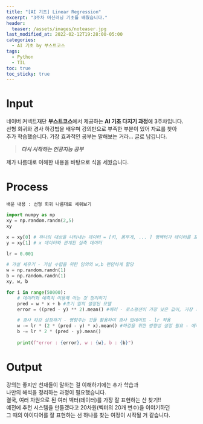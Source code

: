 ```yaml
---
title: "[AI 기초] Linear Regression"
excerpt: "3주차 머신러닝 기초를 배웠습니다."
header:
  teaser: /assets/images/noteaser.jpg
last_modified_at: 2022-02-12T19:28:00-05:00
categories:
  - AI 기초 by 부스트코스
tags:
  - Python
  - TIL
toc: true
toc_sticky: true
---
```


Input
====

네이버 커넥트재단 **부스트코스**에서 제공하는 **AI 기초 다지기 과정**에 3주차입니다.      
선형 회귀와 경사 하강법을 배우며 강의만으로 부족한 부분이 있어 자료를 찾아    
추가 학습했습니다. 가장 효과적인 공부는 말해보는 거라... 글로 남깁니다.    

> **_다시 시작하는 인공지능 공부_**    

제가 나름대로 이해한 내용을 바탕으로 식을 세웠습니다.   

Process
=====
```
배운 내용 : 선형 회귀 나름대로 세워보기
```
```python
import numpy as np
xy = np.random.randn(2,5)
xy

x = xy[0] # 하나의 대상을 나타내는 데이터 = [키, 몸무게, ... ] 행백터가 데이터를 표현함
y = xy[1] # x 데이터와 관계된 실측 데이터 

lr = 0.001

# 가설 세우기 - 가설 수립을 위한 임의의 w,b 랜덤하게 할당
w = np.random.randn(1)
b = np.random.randn(1)
xy, w, b

for i in range(50000):
    # 데이터와 예측치 이용해 아는 것 정리하기
    pred = w * x + b #초기 임의 설정된 모델 
    error = ((pred - y) ** 2).mean() #에러 - 로스펑션이 가장 낮은 값이, 가장 가깝게 만드는게 목표

    # 경사 하강 설정하기 - 영향주는 것들 활용하여 경사 업데이트 - lr 적용
    w -= lr * (2 * (pred - y) * x).mean() #하강을 위한 방향성 설정 필요 - 에러 함수로 방향 판단 - 역전파
    b -= lr * 2 * (pred - y).mean() 
    
    print(f"error : {error}, w : {w}, b : {b}")
```

Output
=====
강의는 좋지만 천재들이 말하는 걸 이해하기에는 추가 학습과   
나만의 해석을 정리하는 과정이 필요했습니다.   
결국, 여러 차원으로 된 여러 벡터(데이터)를 가장 잘 표현하는 산 찾기!!    
예전에 추천 시스템을 만들겠다고 20차원(벡터의 20개 변수)을 이야기하던   
그 때의 아이디어를 잘 표현하는 선 하나를 찾는 여정이 시작될 거 같습니다.